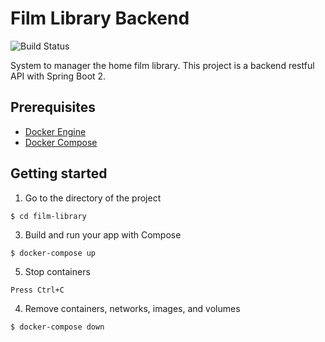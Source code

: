 # Film Library Backend
![Build Status](https://img.shields.io/jenkins/build?jobUrl=http://ec2-34-244-11-136.eu-west-1.compute.amazonaws.com/job/film-library-ci/&style=for-the-badge)

System to manager the home film library. This project is a backend restful API with Spring Boot 2.

## Prerequisites

- [Docker Engine](https://docs.docker.com/engine/install/)
- [Docker Compose](https://docs.docker.com/compose/install/)

## Getting started

1. Go to the directory of the project
```shell
$ cd film-library
```
3. Build and run your app with Compose
```shell
$ docker-compose up 
```
5. Stop containers
```
Press Ctrl+C
```
4. Remove containers, networks, images, and volumes
```shell
$ docker-compose down
```
